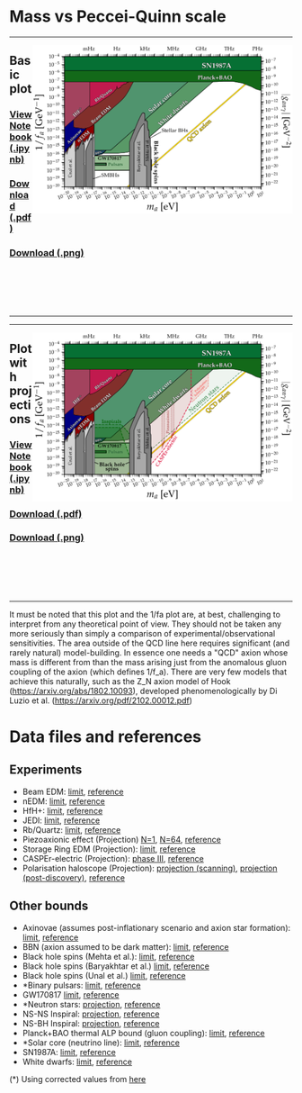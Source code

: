 # Mass vs Peccei-Quinn scale
---
[<img align="right" height="300" src="../plots/plots_png/Axion_fa.png">](https://github.com/cajohare/AxionLimits/raw/master/plots/plots_png/Axion_fa.png)
## Basic plot
### [View Notebook (.ipynb)](https://github.com/cajohare/AxionLimits/blob/master/Axion_fa.ipynb)
### [Download (.pdf)](https://github.com/cajohare/AxionLimits/raw/master/plots/Axion_fa.pdf)
### [Download (.png)](https://github.com/cajohare/AxionLimits/raw/master/plots/plots_png/Axion_fa.png)
### &nbsp;
### &nbsp;
---

---
[<img align="right" height="300" src="../plots/plots_png/Axion_fa_with_Projections.png">](https://github.com/cajohare/AxionLimits/raw/master/plots/plots_png/Axion_fa_with_Projections.png)
## Plot with projections
### [View Notebook (.ipynb)](https://github.com/cajohare/AxionLimits/blob/master/Axion_fa.ipynb)
### [Download (.pdf)](https://github.com/cajohare/AxionLimits/raw/master/plots/Axion_fa_with_Projections.pdf)
### [Download (.png)](https://github.com/cajohare/AxionLimits/raw/master/plots/plots_png/Axion_fa_with_Projections.png)
### &nbsp;
### &nbsp;
---

It must be noted that this plot and the 1/fa plot are, at best, challenging to interpret from any theoretical point of view. They should not be taken any more seriously than simply a comparison of experimental/observational sensitivities. The area outside of the QCD line here requires significant (and rarely natural) model-building. In essence one needs a "QCD" axion whose mass is different from than the mass arising just from the anomalous gluon coupling of the axion (which defines 1/f_a). There are very few models that achieve this naturally, such as the Z_N axion model of Hook (https://arxiv.org/abs/1802.10093), developed phenomenologically by Di Luzio et al. (https://arxiv.org/pdf/2102.00012.pdf)


# Data files and references

## Experiments
* Beam EDM: [limit](https://github.com/cajohare/AxionLimits/raw/master/limit_data/fa/BeamEDM.txt), [reference](https://arxiv.org/abs/2204.01454)
* nEDM: [limit](https://github.com/cajohare/AxionLimits/raw/master/limit_data/fa/nEDM.txt), [reference](https://arxiv.org/abs/1708.06367)
* HfH+: [limit](https://github.com/cajohare/AxionLimits/raw/master/limit_data/fa/HfH.txt), [reference](https://journals.aps.org/prl/abstract/10.1103/PhysRevLett.126.171301)
* JEDI: [limit](https://github.com/cajohare/AxionLimits/raw/master/limit_data/AxionEDM/JEDI.txt), [reference](https://arxiv.org/abs/2208.07293)
* Rb/Quartz: [limit](https://github.com/cajohare/AxionLimits/raw/master/limit_data/fa/RbQuartz.txt), [reference](https://arxiv.org/abs/2212.04413)
* Piezoaxionic effect (Projection) [N=1](https://github.com/cajohare/AxionLimits/raw/master/limit_data/fa/Projections/PiezoaxionicEffect1.txt), [N=64](https://github.com/cajohare/AxionLimits/raw/master/limit_data/fa/Projections/PiezoaxionicEffect64.txt), [reference](https://arxiv.org/abs/2112.11466)
* Storage Ring EDM (Projection): [limit](https://github.com/cajohare/AxionLimits/raw/master/limit_data/fa/Projections/StorageRingEDM.txt), [reference](https://arxiv.org/abs/1710.05271)
* CASPEr-electric (Projection): [phase III](https://github.com/cajohare/AxionLimits/raw/master/limit_data/fa/Projections/CASPEr-electric-PhaseIII.txt), [reference](https://arxiv.org/abs/1711.08999)
* Polarisation haloscope (Projection): [projection (scanning)](https://github.com/cajohare/AxionLimits/raw/master/limit_data/fa/Projections/PolarisationHaloscope_scan.txt), [projection (post-discovery)](https://github.com/cajohare/AxionLimits/raw/master/limit_data/fa/Projections/PolarisationHaloscope_discover.txt), [reference](https://arxiv.org/abs/2209.12901)

## Other bounds
* Axinovae (assumes post-inflationary scenario and axion star formation): [limit](https://github.com/cajohare/AxionLimits/raw/master/limit_data/fa/Axinovae.txt), [reference](https://arxiv.org/abs/2302.00685)
* BBN (axion assumed to be dark matter): [limit](https://github.com/cajohare/AxionLimits/raw/master/limit_data/fa/BBN.txt), [reference](https://arxiv.org/abs/1401.6460)
* Black hole spins (Mehta et al.): [limit](https://github.com/cajohare/AxionLimits/raw/master/limit_data/fa/BlackHoleSpins_Mehta.txt), [reference](https://arxiv.org/abs/2011.08693)
* Black hole spins (Baryakhtar et al.) [limit](https://github.com/cajohare/AxionLimits/raw/master/limit_data/fa/BlackHoleSpins_Baryakhtar.txt), [reference](https://arxiv.org/abs/2011.11646)
* Black hole spins (Unal et al.) [limit](https://github.com/cajohare/AxionLimits/raw/master/limit_data/fa/BlackHoleSpins_Unal.txt), [reference](https://arxiv.org/abs/2012.12790)
* *Binary pulsars: [limit](https://github.com/cajohare/AxionLimits/raw/master/limit_data/fa/Pulsar.txt), [reference](https://arxiv.org/abs/1708.08464)
* GW170817 [limit](https://github.com/cajohare/AxionLimits/raw/master/limit_data/fa/GW170817.txt), [reference](https://arxiv.org/abs/2105.13963)
* *Neutron stars: [projection](https://github.com/cajohare/AxionLimits/raw/master/limit_data/fa/Projections/NeutronStars.txt), [reference](https://arxiv.org/abs/1708.08464)
* NS-NS Inspiral: [projection](https://github.com/cajohare/AxionLimits/raw/master/limit_data/fa/Projections/NSNS-Inspiral.txt), [reference](https://arxiv.org/abs/1708.08464)
* NS-BH Inspiral: [projection](https://github.com/cajohare/AxionLimits/raw/master/limit_data/fa/Projections/NSBH-Inspiral.txt), [reference](https://arxiv.org/abs/1708.08464)
* Planck+BAO thermal ALP bound (gluon coupling): [limit](https://github.com/cajohare/AxionLimits/raw/master/limit_data/fa/PlanckBAO.txt), [reference](https://arxiv.org/abs/2205.01637)
* *Solar core (neutrino line): [limit](https://github.com/cajohare/AxionLimits/raw/master/limit_data/fa/SolarCore.txt), [reference](https://arxiv.org/abs/1708.08464)
* SN1987A: [limit](https://github.com/cajohare/AxionLimits/raw/master/limit_data/fa/SN1987A.txt), [reference](https://arxiv.org/abs/2203.15812)
* White dwarfs: [limit](https://github.com/cajohare/AxionLimits/raw/master/limit_data/fa/WhiteDwarfs.txt), [reference](https://arxiv.org/abs/2211.02661)

(*) Using corrected values from [here](https://arxiv.org/abs/2102.00012)
